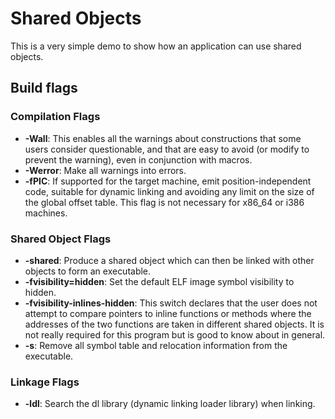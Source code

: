 # Shared Objects

This is a very simple demo to show how an application can use shared objects.

## Build flags
### Compilation Flags
* **-Wall**: This enables all the warnings about constructions that some users consider questionable, and that are easy to avoid (or modify to prevent the warning), even in conjunction with macros.
* **-Werror**: Make all warnings into errors.
* **-fPIC**: If supported for the target machine, emit position-independent code, suitable for dynamic linking and avoiding any limit on the size of the global offset table. This flag is not necessary for x86_64 or i386 machines.

### Shared Object Flags
* **-shared**: Produce a shared object which can then be linked with other objects to form an executable.
* **-fvisibility=hidden**: Set the default ELF image symbol visibility to hidden.
* **-fvisibility-inlines-hidden**: This switch declares that the user does not attempt to compare pointers to inline functions or methods where the addresses of the two functions are taken in different shared objects. It is not really required for this program but is good to know about in general.
* **-s**: Remove all symbol table and relocation information from the executable.

### Linkage Flags
* **-ldl**: Search the dl library (dynamic linking loader library) when linking.


